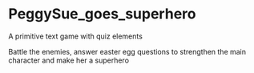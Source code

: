 # PeggySue_goes_superhero
A primitive text game with quiz elements

Battle the enemies, answer easter egg questions to strengthen the main character and make her a superhero  
